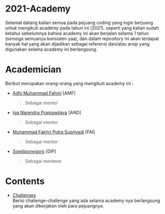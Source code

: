 # 2021-Academy

Selamat datang kalian semua pada pejuang coding yang ingin berjuang untuk mengikuti academy pada tahun ini (2021), seperti yang kalian sudah ketahui sebelumnya bahwa academy ini akan berjalan selama 1 tahun (semoga semuanya konsisten yaa), dan dalam repository ini akan terdapat banyak hal yang akan dijadikan sebagai referensi dan/atau arsip yang digunakan selama academy ini berlangsung.

# Academician

Berikut merupakan orang-orang yang mengikuti academy ini :

- [Adhi Muhammad Fahmi](https://github.com/adhiiimf) [AMF]
  > Sebagai mentor
- [Iga Narendra Pramawijaya](https://github.com/IritaSee) [AND]
  > Sebagai mentor
- [Muhammad Fakhri Putra Supriyadi](https://github.com/fakhrip) [FAI]
  > Sebagai mentor
- [Soediponegoro](https://github.com/Soedipo) [DIP]
  > Sebagai menteee
  
# Contents

- [Challenges](./challenges)  
  Berisi challenge-challenge yang ada selama academy nya berlangsung yang akan dikerjakan oleh para pejuangnya.
